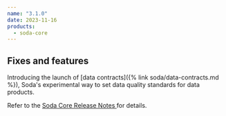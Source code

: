 ```yaml
---
name: "3.1.0"
date: 2023-11-16
products:
  - soda-core
---
```


## Fixes and features

Introducing the launch of [data contracts]({% link soda/data-contracts.md %}), Soda's experimental way to set data quality standards for data products.

Refer to the <a href="https://github.com/sodadata/soda-core/releases" target="_blank">Soda Core Release Notes </a> for details.